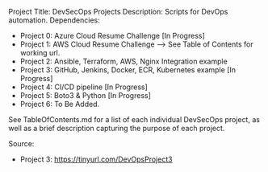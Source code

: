 Project Title: DevSecOps Projects
Description: Scripts for DevOps automation.
Dependencies: 
- Project 0: Azure Cloud Resume Challenge [In Progress]
- Project 1: AWS Cloud Resume Challenge --> See Table of Contents for working url.
- Project 2: Ansible, Terraform, AWS, Nginx Integration example
- Project 3: GitHub, Jenkins, Docker, ECR, Kubernetes example [In Progress]
- Project 4: CI/CD pipeline [In Progress]
- Project 5: Boto3 & Python [In Progress]
- Project 6: To Be Added.

See TableOfContents.md for a list of each individual DevSecOps project, as well as a brief description capturing the purpose of each project.

Source:
- Project 3: https://tinyurl.com/DevOpsProject3

